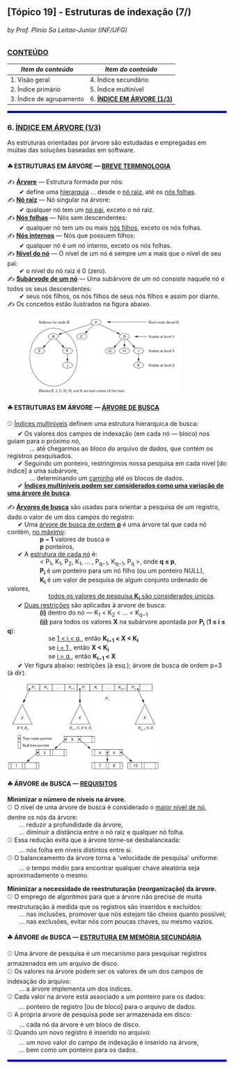 ## [Tópico 19] - Estruturas de indexação (7/)
###### *by Prof. Plinio Sa Leitao-Junior (INF/UFG)*

### <ins>CONTEÚDO</ins>

|_Item do conteúdo_|_Item do conteúdo_|
|-|-|
|1. Visão geral|4. Índice secundário|
|2. Índice primário|5. Índice multinível|
|3. Índice de agrupamento|6. <ins>**ÍNDICE EM ÁRVORE (1/3)**</ins>|

<hr style="border:2px solid blue">

### 6. <ins>ÍNDICE EM ÁRVORE (1/3)</ins>

As estruturas orientadas por árvore são estudadas e empregadas em muitas das soluções baseadas em software.

#### &#9752; ESTRUTURAS EM ÁRVORE &#8212; <ins>BREVE TERMINOLOGIA</ins>

&#x270D; <ins>**Árvore**</ins> &#8212; Estrutura formada por nós:<br>
&nbsp;&nbsp;&nbsp;&nbsp;&nbsp;&nbsp; &#10004; define uma <ins>hierarquia</ins> ... desde o <ins>nó raiz</ins>, até os <ins>nós folhas</ins>.<br>
&#x270D; <ins>**Nó raiz**</ins> &#8212; Nó singular na árvore:<br>
&nbsp;&nbsp;&nbsp;&nbsp;&nbsp;&nbsp; &#10004; qualquer nó tem um <ins>nó pai</ins>, exceto o nó raiz.<br>
&#x270D; <ins>**Nós folhas**</ins> &#8212; Nós sem descendentes:<br>
&nbsp;&nbsp;&nbsp;&nbsp;&nbsp;&nbsp; &#10004; qualquer nó tem um ou mais <ins>nós filhos</ins>, exceto os nós folhas.<br>
&#x270D; <ins>**Nós internos**</ins> &#8212; Nós que possuem filhos:<br>
&nbsp;&nbsp;&nbsp;&nbsp;&nbsp;&nbsp; &#10004; qualquer nó é um nó interno, exceto os nós folhas.<br>
&#x270D; <ins>**Nível do nó**</ins> &#8212; O nível de um nó é sempre um a mais que o nível de seu pai:<br>
&nbsp;&nbsp;&nbsp;&nbsp;&nbsp;&nbsp; &#10004; o nível do nó raiz é 0 (zero).<br>
&#x270D; <ins>**Subárvode de um nó**</ins> &#8212; Uma subárvore de um nó consiste naquele nó e todos os seus descendentes:<br>
&nbsp;&nbsp;&nbsp;&nbsp;&nbsp;&nbsp; &#10004; seus nós filhos, os nós filhos de seus nós filhos e assim por diante.<br>
&#x270D; Os conceitos estão ilustrados na figura abaixo.

&nbsp;&nbsp;&nbsp;&nbsp;&nbsp;&nbsp;&nbsp;&nbsp;&nbsp;&nbsp;&nbsp;&nbsp;<img src="../media/arquivo-40.jpg" width="350">

#### &#9752; ESTRUTURAS EM ÁRVORE &#8212; <ins>ÁRVORE DE BUSCA</ins>

&#x26BE; <ins>Índices multiníveis</ins> definem uma estrutura hierarquica de busca:<br>
&nbsp;&nbsp;&nbsp;&nbsp;&nbsp;&nbsp;&#10004; Os valores dos campos de indexação (em cada nó &#8212; bloco) nos guiam para o próximo nó,<br>
&nbsp;&nbsp;&nbsp;&nbsp;&nbsp;&nbsp;&nbsp;&nbsp;&nbsp;&nbsp;&nbsp;&nbsp; ... até chegarmos ao bloco do arquivo de dados, que contém os registros pesquisados.<br>
&nbsp;&nbsp;&nbsp;&nbsp;&nbsp;&nbsp;&#10004; Seguindo um ponteiro, restringimos nossa pesquisa em cada nível [do índice] a uma subárvore,<br>
&nbsp;&nbsp;&nbsp;&nbsp;&nbsp;&nbsp;&nbsp;&nbsp;&nbsp;&nbsp;&nbsp;&nbsp; ... determinando um <ins>caminho</ins> até os blocos de dados.<br>
&nbsp;&nbsp;&nbsp;&nbsp;&nbsp;&nbsp;&#10004; <ins>**Índices multiníveis podem ser considerados como uma variação de uma árvore de busca**</ins>.

&#x270D; <ins>**Árvores de busca**</ins> são usadas para orientar a pesquisa de um registro, dado o valor de um dos campos do registro:<br>
&nbsp;&nbsp;&nbsp;&nbsp;&nbsp;&nbsp;&#10004; Uma <ins>árvore de busca de ordem **p**</ins> é uma árvore tal que cada nó contém, <ins>no máximo</ins>:<br>
&nbsp;&nbsp;&nbsp;&nbsp;&nbsp;&nbsp;&nbsp;&nbsp;&nbsp;&nbsp;&nbsp;&nbsp;&nbsp;&nbsp;&nbsp;&nbsp;&nbsp;&nbsp; **p − 1** valores de busca e<br>
&nbsp;&nbsp;&nbsp;&nbsp;&nbsp;&nbsp;&nbsp;&nbsp;&nbsp;&nbsp;&nbsp;&nbsp;&nbsp;&nbsp;&nbsp;&nbsp;&nbsp;&nbsp; **p** ponteiros,<br>
&nbsp;&nbsp;&nbsp;&nbsp;&nbsp;&nbsp;&#10004; A <ins>estrutura de cada nó</ins> é:<br> &nbsp;&nbsp;&nbsp;&nbsp;&nbsp;&nbsp;&nbsp;&nbsp;&nbsp;&nbsp;&nbsp;&nbsp;&nbsp;&nbsp;&nbsp;&nbsp;&nbsp;&nbsp; \< P<sub>1</sub>, K<sub>1</sub>, P<sub>2</sub>, K<sub>1</sub>, ... , P<sub>q−1</sub>, K<sub>q−1</sub>, P<sub>q</sub> \>, onde **q &#8804; p**,<br>
&nbsp;&nbsp;&nbsp;&nbsp;&nbsp;&nbsp;&nbsp;&nbsp;&nbsp;&nbsp;&nbsp;&nbsp;&nbsp;&nbsp;&nbsp;&nbsp;&nbsp;&nbsp; **P<sub>i</sub>** é um ponteiro para um nó filho (ou um ponteiro NULL),<br>
&nbsp;&nbsp;&nbsp;&nbsp;&nbsp;&nbsp;&nbsp;&nbsp;&nbsp;&nbsp;&nbsp;&nbsp;&nbsp;&nbsp;&nbsp;&nbsp;&nbsp;&nbsp; **K<sub>i</sub>** é um valor de pesquisa de algum conjunto ordenado de valores,<br>
&nbsp;&nbsp;&nbsp;&nbsp;&nbsp;&nbsp;&nbsp;&nbsp;&nbsp;&nbsp;&nbsp;&nbsp;&nbsp;&nbsp;&nbsp;&nbsp;&nbsp;&nbsp;&nbsp;&nbsp;&nbsp;&nbsp;&nbsp;&nbsp;<ins>todos os valores de pesquisa **K<sub>i</sub>** são considerados únicos</ins>.<br>
&nbsp;&nbsp;&nbsp;&nbsp;&nbsp;&nbsp;&#10004; <ins>Duas restrições</ins> são aplicadas à arvore de busca:<br>
&nbsp;&nbsp;&nbsp;&nbsp;&nbsp;&nbsp;&nbsp;&nbsp;&nbsp;&nbsp;&nbsp;&nbsp;&nbsp;&nbsp;&nbsp;&nbsp;&nbsp;&nbsp; <ins>**(i)**</ins> dentro do nó &#8212; K<sub>1</sub> < K<sub>2</sub> < ... < K<sub>q−1</sub><br>
&nbsp;&nbsp;&nbsp;&nbsp;&nbsp;&nbsp;&nbsp;&nbsp;&nbsp;&nbsp;&nbsp;&nbsp;&nbsp;&nbsp;&nbsp;&nbsp;&nbsp;&nbsp; <ins>**(ii)**</ins> para todos os valores **X** na subárvore apontada por **P<sub>i</sub>**  (**1 &#8804; i &#8804; q**):<br>
&nbsp;&nbsp;&nbsp;&nbsp;&nbsp;&nbsp;&nbsp;&nbsp;&nbsp;&nbsp;&nbsp;&nbsp;&nbsp;&nbsp;&nbsp;&nbsp;&nbsp;&nbsp;&nbsp;&nbsp;&nbsp;&nbsp;&nbsp;&nbsp;se <ins>1 < i < q </ins>, então **K<sub>i−1</sub> < X < K<sub>i</sub>**<br>
&nbsp;&nbsp;&nbsp;&nbsp;&nbsp;&nbsp;&nbsp;&nbsp;&nbsp;&nbsp;&nbsp;&nbsp;&nbsp;&nbsp;&nbsp;&nbsp;&nbsp;&nbsp;&nbsp;&nbsp;&nbsp;&nbsp;&nbsp;&nbsp;se <ins>i = 1 </ins>, então **X < K<sub>i</sub>**<br>
&nbsp;&nbsp;&nbsp;&nbsp;&nbsp;&nbsp;&nbsp;&nbsp;&nbsp;&nbsp;&nbsp;&nbsp;&nbsp;&nbsp;&nbsp;&nbsp;&nbsp;&nbsp;&nbsp;&nbsp;&nbsp;&nbsp;&nbsp;&nbsp;se <ins>i = q </ins>, então **K<sub>i−1</sub> < X**<br>
&nbsp;&nbsp;&nbsp;&nbsp;&nbsp;&nbsp;&#10004; Ver figura abaixo: restrições (à esq.); árvore de busca de ordem p=3 (à dir).

<img src="../media/arquivo-41.jpg" width="350">&nbsp;&nbsp;&nbsp;&nbsp;<img src="../media/arquivo-42.jpg" width="350">

#### &#9752; ÁRVORE de BUSCA &#8212; <ins>REQUISITOS</ins>

**Minimizar o número de níveis na árvore.**<br>
&#x26BE; O nível de uma árvore de busca é considerado o <ins>maior nível de nó</ins>, dentre os nós da árvore:<br>
&nbsp;&nbsp;&nbsp;&nbsp;&nbsp;&nbsp; ... reduzir a profundidade da árvore,<br>
&nbsp;&nbsp;&nbsp;&nbsp;&nbsp;&nbsp; ... diminuir a distância entre o nó raiz e qualquer nó folha.<br>
&#x26BE; Essa redução evita que a árvore torne-se desbalanceada:<br>
&nbsp;&nbsp;&nbsp;&nbsp;&nbsp;&nbsp; ... nós folha em níveis distintos entre si.<br>
&#x26BE; O balanceamento da árvore torna a 'velocidade de pesquisa' uniforme:<br>
&nbsp;&nbsp;&nbsp;&nbsp;&nbsp;&nbsp; ... o tempo médio para encontrar qualquer chave aleatória seja aproximadamente o mesmo.

**Minimizar a necessidade de reestruturação (reorganização) da árvore.**<br>
&#x26BE; O emprego de algoritmos para que a árvore não precise de muita reestruturação à medida que os registros são inseridos e excluídos:<br>
&nbsp;&nbsp;&nbsp;&nbsp;&nbsp;&nbsp; ... nas inclusões, promover que nós estejam tão cheios quanto possível;<br>
&nbsp;&nbsp;&nbsp;&nbsp;&nbsp;&nbsp; ... nas exclusões, evitar nós com poucas chaves, ou mesmo vazios.

#### &#9752; ÁRVORE de BUSCA &#8212; <ins>ESTRUTURA EM MEMÓRIA SECUNDÁRIA</ins>

&#x26BE; Uma árvore de pesquisa é um mecanismo para pesquisar registros armazenados em um arquivo de disco.<br>
&#x26BE; Os valores na árvore podem ser os valores de um dos campos de indexação do arquivo:<br>
&nbsp;&nbsp;&nbsp;&nbsp;&nbsp;&nbsp; ... a árvore implementa um dos índices.<br>
&#x26BE; Cada valor na árvore está associado a um ponteiro para os dados:<br>
&nbsp;&nbsp;&nbsp;&nbsp;&nbsp;&nbsp; ... ponteiro de registro [ou de bloco] para o arquivo de dados.<br>
&#x26BE; A própria árvore de pesquisa pode ser armazenada em disco:<br>
&nbsp;&nbsp;&nbsp;&nbsp;&nbsp;&nbsp; ... cada nó da árvore é um bloco de disco.<br>
&#x26BE; Quando um novo registro é inserido no arquivo:<br>
&nbsp;&nbsp;&nbsp;&nbsp;&nbsp;&nbsp; ... um novo valor do campo de indexação é inserido na árvore,<br>
&nbsp;&nbsp;&nbsp;&nbsp;&nbsp;&nbsp; ... bem como um ponteiro para os dados.

<hr style="border:2px solid blue">
